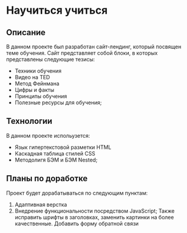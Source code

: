 # Научиться учиться #

## Описание ##
В данном проекте был разработан сайт-лендинг, который посвящен теме обучения. Сайт представляет собой блоки, в которых представлены следующие тезисы:
* Техники обучения
* Видео нa TED
* Метод Фейнмана
* Цифры и факты
* Принципы обучения
* Полезные ресурсы для обучения;
## Технологии ## 
В данном проекте испольузется:
* Язык гипертекстовой разметки HTML
* Каскадная таблица стилей CSS
* Методолигя БЭМ и БЭМ Nested;

## Планы по доработке ##
Проект будет дорабатываться по следующим пунктам:
1. Адаптивная верстка
2. Внедрение функциональности посредством JavaScript;
Также исправить шрифты в заголовках, заменить картинки на более качественные. Добавить форму обратной связи
